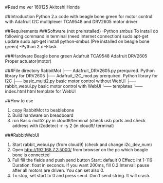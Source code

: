 #Read me 
ver 160125
Akitoshi Honda

##Introduction
Python 2.x code with beagle bone green for motor control with Adafruit I2C multiplexer TCA9548 and DRV2605 motor driver

##Requirements
###Software (not preinstalled)
-Python smbus
To install do following command in terminal (need internet connection)
	sudo apt-get update
	sudo apt-get install python-smbus
(Pre installed on beagle bone green)
-Python 2.x
-Flask

###Hardware
Beagle bone green
Adafruit TCA9548
Adafruit DRV2605
Proper actuator(motor)

###File directory
RabbitMot
	├── Adafruit_DRV2605.py		prerquired. Python library for DRV2605
	├── Adafruit_I2C_mod.py		prerquired. Python library for I2C
	├── basic_multi2.py			basic motor control without WebUI
	├── rabbit_webui.py			basic motor control with WebUI
	└── templates
    		└── index.html		html template for WebUI

##How to use

1. copy RabbitMot to beablebone
2. Build hardware on breadboard 
3. run Basic multi2.py in cloud9/terminal (check usb ports and check address with i2cdetect -r -y 2 (in cloud9/ terminal)


###RabbitWebUI

1. Start rabbit_webui.py (from cloud9) (check and change i2c_dev_num) 
2. Open http://192.168.7.2:5000/ from browser on the pc which beagle bone is connected
3. Full fill the fields and push send button
	Start: default 0
	Effect: int 1-116
	Duration: float in seconds. If you want 200ms, fill 0.2
	Interval: pause after all motors are driven. You can set also 0. 
4. To stop, set start to 0 and press send.
Don’t send string. It will crash.





